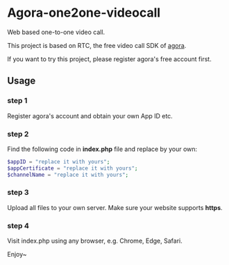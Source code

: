 # Agora-one2one-videocall 

Web based one-to-one video call.

This project is based on RTC, the free video call SDK of [agora](www.agora.io).

If you want to try this project, please register agora's free account first.

## Usage

### step 1
Register agora's account and obtain your own App ID etc.

### step 2

Find the following code in **index.php** file and replace by your own:

```php
$appID = "replace it with yours";
$appCertificate = "replace it with yours";
$channelName = "replace it with yours";
```
### step 3

Upload all files to your own server. Make sure your website supports **https**.

### step 4

Visit index.php using any browser, e.g. Chrome, Edge, Safari.

Enjoy~
